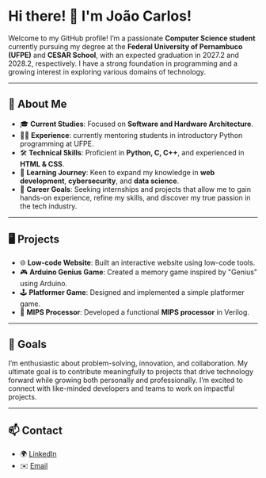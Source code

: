 # Hi there! 👋 I'm João Carlos!

Welcome to my GitHub profile! I’m a passionate **Computer Science student** currently pursuing my degree at the **Federal University of Pernambuco (UFPE)** and **CESAR School**, with an expected graduation in 2027.2 and 2028.2, respectively. I have a strong foundation in programming and a growing interest in exploring various domains of technology.

---

## 🌟 About Me

- 🎓 **Current Studies**: Focused on **Software and Hardware Architecture**.
- 🧑‍🏫 **Experience**: currently mentoring students in introductory Python programming at UFPE.
- 🛠️ **Technical Skills**: Proficient in **Python, C, C++**, and experienced in **HTML & CSS**.
- 🌱 **Learning Journey**: Keen to expand my knowledge in **web development**, **cybersecurity**, and **data science**.
- 🎯 **Career Goals**: Seeking internships and projects that allow me to gain hands-on experience, refine my skills, and discover my true passion in the tech industry.

---

## 🖥️ Projects

- 🌐 **Low-code Website**: Built an interactive website using low-code tools.
- 🎮 **Arduino Genius Game**: Created a memory game inspired by "Genius" using Arduino.
- 🕹️ **Platformer Game**: Designed and implemented a simple platformer game.
- 💾 **MIPS Processor**: Developed a functional **MIPS processor** in Verilog.

---

## 🚀 Goals

I’m enthusiastic about problem-solving, innovation, and collaboration. My ultimate goal is to contribute meaningfully to projects that drive technology forward while growing both personally and professionally. I’m excited to connect with like-minded developers and teams to work on impactful projects.

---

## 📫 Contact

- 🌍 [LinkedIn](https://www.linkedin.com/joaobrennand)
- ✉️ [Email](mailto:joaocarlosmendes18@gmail.com)

